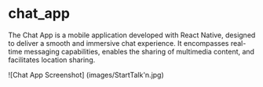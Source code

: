 # chat_app

The Chat App is a mobile application developed with React Native, designed to deliver a smooth and immersive chat experience. It encompasses real-time messaging capabilities, enables the sharing of multimedia content, and facilitates location sharing.

![Chat App Screenshot] (images/StartTalk'n.jpg)

 
